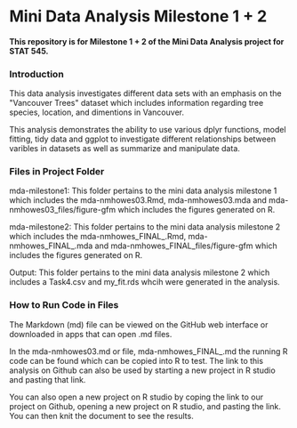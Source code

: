 # Mini Data Analysis Milestone 1 + 2
#### This repository is for Milestone 1 + 2 of the Mini Data Analysis project for STAT 545. 
### __Introduction__
This data analysis investigates different data sets with an emphasis on the "Vancouver Trees" dataset which includes information regarding tree species, location, and dimentions in Vancouver. 

This analysis demonstrates the ability to use various dplyr functions, model fitting, tidy data and ggplot to investigate different relationships between varibles in datasets as well as summarize and manipulate data. 

### Files in Project Folder

mda-milestone1: This folder pertains to the mini data analysis milestone 1 which includes the mda-nmhowes03.Rmd, mda-nmhowes03.mda and mda-nmhowes03_files/figure-gfm which includes the figures generated on R.

mda-milestone2: This folder pertains to the mini data analysis milestone 2 which includes the mda-nmhowes_FINAL_.Rmd, mda-nmhowes_FINAL_.mda and mda-nmhowes_FINAL_files/figure-gfm which includes the figures generated on R.

Output: This folder pertains to the mini data analysis milestone 2 which includes a Task4.csv and my_fit.rds whcih were generated in the analysis.

### How to Run Code in Files 

The Markdown (md) file can be viewed on the GitHub web interface or downloaded in apps that can open .md files. 

In the mda-nmhowes03.md or file, mda-nmhowes_FINAL_.md the running R code can be found which can be copied into R to test. The link to this analysis on Github can also be used by starting a new project in R studio and pasting that link. 

You can also open a new project on R studio by coping the link to our project on Github, opening a new project on R studio, and pasting the link. You can then knit the document to see the results.


